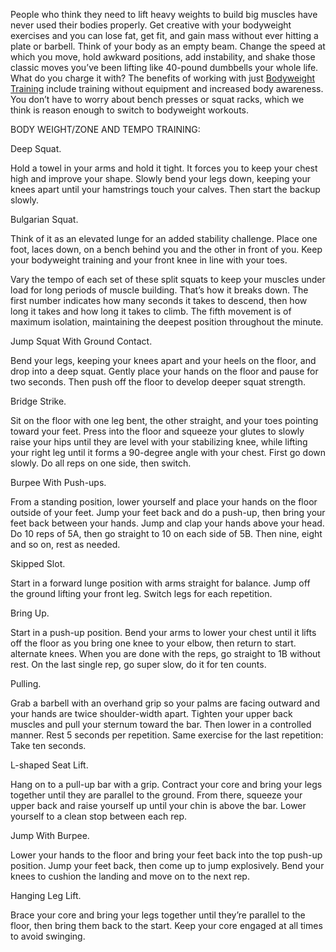 People who think they need to lift heavy weights to build big muscles have never used their bodies properly. Get creative with your bodyweight exercises and you can lose fat, get fit, and gain mass without ever hitting a plate or barbell. Think of your body as an empty beam. Change the speed at which you move, hold awkward positions, add instability, and shake those classic moves you’ve been lifting like 40-pound dumbbells your whole life. What do you charge it with? The benefits of working with just <a href="https://puremvmt.com.au" >Bodyweight Training</a> include training without equipment and increased body awareness. You don’t have to worry about bench presses or squat racks, which we think is reason enough to switch to bodyweight workouts.

BODY WEIGHT/ZONE AND TEMPO TRAINING:

Deep Squat.

Hold a towel in your arms and hold it tight. It forces you to keep your chest high and improve your shape. Slowly bend your legs down, keeping your knees apart until your hamstrings touch your calves. Then start the backup slowly.

Bulgarian Squat.

Think of it as an elevated lunge for an added stability challenge. Place one foot, laces down, on a bench behind you and the other in front of you. Keep your bodyweight training and your front knee in line with your toes.

Vary the tempo of each set of these split squats to keep your muscles under load for long periods of muscle building. That’s how it breaks down. The first number indicates how many seconds it takes to descend, then how long it takes and how long it takes to climb. The fifth movement is of maximum isolation, maintaining the deepest position throughout the minute.

Jump Squat With Ground Contact.

Bend your legs, keeping your knees apart and your heels on the floor, and drop into a deep squat. Gently place your hands on the floor and pause for two seconds. Then push off the floor to develop deeper squat strength.

Bridge Strike.

Sit on the floor with one leg bent, the other straight, and your toes pointing toward your feet. Press into the floor and squeeze your glutes to slowly raise your hips until they are level with your stabilizing knee, while lifting your right leg until it forms a 90-degree angle with your chest. First go down slowly. Do all reps on one side, then switch.

Burpee With Push-ups.

From a standing position, lower yourself and place your hands on the floor outside of your feet. Jump your feet back and do a push-up, then bring your feet back between your hands. Jump and clap your hands above your head. Do 10 reps of 5A, then go straight to 10 on each side of 5B. Then nine, eight and so on, rest as needed.

Skipped Slot.

Start in a forward lunge position with arms straight for balance. Jump off the ground lifting your front leg. Switch legs for each repetition.

Bring Up.

Start in a push-up position. Bend your arms to lower your chest until it lifts off the floor as you bring one knee to your elbow, then return to start. alternate knees. When you are done with the reps, go straight to 1B without rest. On the last single rep, go super slow, do it for ten counts.

Pulling.

Grab a barbell with an overhand grip so your palms are facing outward and your hands are twice shoulder-width apart. Tighten your upper back muscles and pull your sternum toward the bar. Then lower in a controlled manner. Rest 5 seconds per repetition. Same exercise for the last repetition: Take ten seconds.

L-shaped Seat Lift.

Hang on to a pull-up bar with a grip. Contract your core and bring your legs together until they are parallel to the ground. From there, squeeze your upper back and raise yourself up until your chin is above the bar. Lower yourself to a clean stop between each rep.

Jump With Burpee.

Lower your hands to the floor and bring your feet back into the top push-up position. Jump your feet back, then come up to jump explosively. Bend your knees to cushion the landing and move on to the next rep.

Hanging Leg Lift.

Brace your core and bring your legs together until they’re parallel to the floor, then bring them back to the start. Keep your core engaged at all times to avoid swinging.

